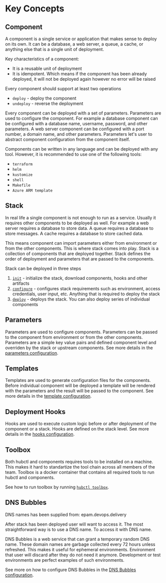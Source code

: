# Key Concepts

## Component

A component is a single service or application that makes sense to deploy on its own. It can be a database, a web server, a queue, a cache, or anything else that is a single unit of deployment.

Key characteristics of a component:
- It is a reusable unit of deployment
- It is idempotent. Which means if the component has been already deployed, it will not be deployed again however no error will be raised

Every component should support at least two operations
- `deploy` - deploy the component
- `undeploy` - reverse the deployment

Every component can be deployed with a set of parameters. Parameters are used to configure the component. For example a database component can be configured with a database name, username, password, and other parameters. A web server component can be configured with a port number, a domain name, and other parameters. Parameters let's user to abstract component configuration from the component itself.

Components can be written in any language and can be deployed with any tool. However, it is recommended to use one of the following tools:

- `terraform`
- `helm`
- `kustomize`
- `shell`
- `Makefile`
- `Azure ARM template`


## Stack

In real life a single component is not enough to run as a service. Usually it requires other components to be deployed as well. For example a web server requires a database to store data. A queue requires a database to store messages. A cache requires a database to store cached data. 

This means component can import parameters either from environment or from the other components. This is where stack comes into play. Stack is a collection of components that are deployed together. Stack defines the order of deployment and parameters that are passed to the components.

Stack can be deployed in three steps

1. [`init`](../../hubctl/cli/hubctl-stack-init) - initialize the stack, download components, hooks and other artifacts
2. [`configure`](../../hubctl/cli/hubctl-stack-configure) - configures stack requirements such as environment, access credentials, user input, etc. Anything that is required to deploy the stack
3. [`deploy`](../../hubctl/cli/hubctl-stack-deploy) - deploys the stack. You can also deploy series of individual components 

## Parameters

Parameters are used to configure components. Parameters can be passed to the component from environment or from the other components. Parameters are a simple key value pairs and defined component level and overriden by the stack or upstream components. See more details in the [parameters configuration](../manifests/component/parameters).

## Templates

Templates are used to generate configuration files for the components. Before individual component will be deployed a template will be rendered with the parameters and the result will be passed to the component. See more details in the [template configuration](../manifests/component/templates).

## Deployment Hooks

Hooks are used to execute custom logic before or after deployment of the component or a stack. Hooks are defined on the stack level. See more details in the [hooks configuration](../manifests/component).

## Toolbox

Both hubctl and components requires tools to be installed on a machine. This makes it hard to standartize the tool chain across all members of the team. Toolbox is a docker container that contains all required tools to run hubctl and components. 

See how to run toolbox by running [`hubctl toolbox`](../../hubctl/cli/hubctl-toolbox).


## DNS Bubbles

DNS names has been supplied from: epam.devops.delivery

After stack has been deployed user will want to access it. The most straightforward way is to use a DNS name. To access it with DNS name. 

DNS Bubbles is a web service that can grant a temporary random DNS name. These domain names are garbage collected every 72 hours unless refreshed. This makes it useful for ephemeral environments. Environment that user will discard after they do not need it anymore. Development or test environments are perfect examples of such environments.

See more on how to configure DNS Bubbles in the [DNS Bubbles configuration](../dns).
